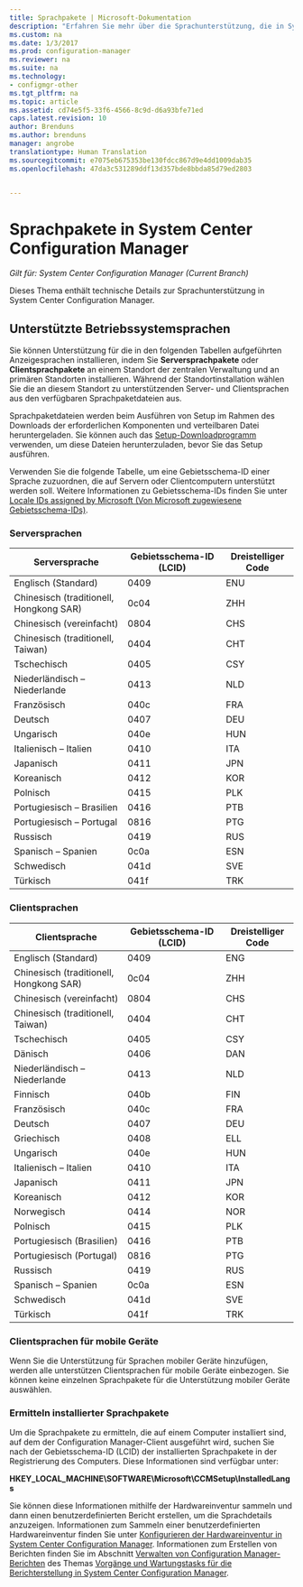 ```yaml
---
title: Sprachpakete | Microsoft-Dokumentation
description: "Erfahren Sie mehr über die Sprachunterstützung, die in System Center Configuration Manager zur Verfügung steht."
ms.custom: na
ms.date: 1/3/2017
ms.prod: configuration-manager
ms.reviewer: na
ms.suite: na
ms.technology:
- configmgr-other
ms.tgt_pltfrm: na
ms.topic: article
ms.assetid: cd74e5f5-33f6-4566-8c9d-d6a93bfe71ed
caps.latest.revision: 10
author: Brenduns
ms.author: brenduns
manager: angrobe
translationtype: Human Translation
ms.sourcegitcommit: e7075eb675353be130fdcc867d9e4dd1009dab35
ms.openlocfilehash: 47da3c531289ddf13d357bde8bbda85d79ed2803


---
```

# <a name="language-packs-in-system-center-configuration-manager"></a>Sprachpakete in System Center Configuration Manager

*Gilt für: System Center Configuration Manager (Current Branch)*

Dieses Thema enthält technische Details zur Sprachunterstützung in System Center Configuration Manager.  

## <a name="a-namebkmksuplanguagepacksa-supported-operating-system-languages"></a><a name="BKMK_SupLanguagePacks"></a> Unterstützte Betriebssystemsprachen  
 Sie können Unterstützung für die in den folgenden Tabellen aufgeführten Anzeigesprachen installieren, indem Sie **Serversprachpakete** oder **Clientsprachpakete** an einem Standort der zentralen Verwaltung und an primären Standorten installieren. Während der Standortinstallation wählen Sie die an diesem Standort zu unterstützenden Server- und Clientsprachen aus den verfügbaren Sprachpaketdateien aus.

 Sprachpaketdateien werden beim Ausführen von Setup im Rahmen des Downloads der erforderlichen Komponenten und verteilbaren Datei heruntergeladen. Sie können auch das [Setup-Downloadprogramm](setup-downloader.md) verwenden, um diese Dateien herunterzuladen, bevor Sie das Setup ausführen.   

 Verwenden Sie die folgende Tabelle, um eine Gebietsschema-ID einer Sprache zuzuordnen, die auf Servern oder Clientcomputern unterstützt werden soll. Weitere Informationen zu Gebietsschema-IDs finden Sie unter [Locale IDs assigned by Microsoft (Von Microsoft zugewiesene Gebietsschema-IDs)](http://go.microsoft.com/fwlink/p/?LinkId=252609).  

### <a name="server-languages"></a>Serversprachen  

|Serversprache|Gebietsschema-ID (LCID)|Dreistelliger Code|  
|---------------------|------------------------|-----------------------|  
|Englisch (Standard)|0409|ENU|  
|Chinesisch (traditionell, Hongkong SAR)|0c04|ZHH|  
|Chinesisch (vereinfacht)|0804|CHS|  
|Chinesisch (traditionell, Taiwan)|0404|CHT|  
|Tschechisch|0405|CSY|  
|Niederländisch – Niederlande|0413|NLD|  
|Französisch|040c|FRA|  
|Deutsch|0407|DEU|  
|Ungarisch|040e|HUN|  
|Italienisch – Italien|0410|ITA|  
|Japanisch|0411|JPN|  
|Koreanisch|0412|KOR|  
|Polnisch|0415|PLK|  
|Portugiesisch – Brasilien|0416|PTB|  
|Portugiesisch – Portugal|0816|PTG|  
|Russisch|0419|RUS|  
|Spanisch – Spanien|0c0a|ESN|  
|Schwedisch|041d|SVE|  
|Türkisch|041f|TRK|  

### <a name="client-languages"></a>Clientsprachen  

|Clientsprache|Gebietsschema-ID (LCID)|Dreistelliger Code|  
|---------------------|------------------------|-----------------------|  
|Englisch (Standard)|0409|ENG|  
|Chinesisch (traditionell, Hongkong SAR)|0c04|ZHH|  
|Chinesisch (vereinfacht)|0804|CHS|  
|Chinesisch (traditionell, Taiwan)|0404|CHT|  
|Tschechisch|0405|CSY|  
|Dänisch|0406|DAN|  
|Niederländisch – Niederlande|0413|NLD|  
|Finnisch|040b|FIN|  
|Französisch|040c|FRA|  
|Deutsch|0407|DEU|  
|Griechisch|0408|ELL|  
|Ungarisch|040e|HUN|  
|Italienisch – Italien|0410|ITA|  
|Japanisch|0411|JPN|  
|Koreanisch|0412|KOR|  
|Norwegisch|0414|NOR|  
|Polnisch|0415|PLK|  
|Portugiesisch (Brasilien)|0416|PTB|  
|Portugiesisch (Portugal)|0816|PTG|  
|Russisch|0419|RUS|  
|Spanisch – Spanien|0c0a|ESN|  
|Schwedisch|041d|SVE|  
|Türkisch|041f|TRK|  

### <a name="mobile-device-client-languages"></a>Clientsprachen für mobile Geräte  
 Wenn Sie die Unterstützung für Sprachen mobiler Geräte hinzufügen, werden alle unterstützen Clientsprachen für mobile Geräte einbezogen. Sie können keine einzelnen Sprachpakete für die Unterstützung mobiler Geräte auswählen.  

### <a name="identify-installed-language-packs"></a>Ermitteln installierter Sprachpakete  
Um die Sprachpakete zu ermitteln, die auf einem Computer installiert sind, auf dem der Configuration Manager-Client ausgeführt wird, suchen Sie nach der Gebietsschema-ID (LCID) der installierten Sprachpakete in der Registrierung des Computers. Diese Informationen sind verfügbar unter:

 **HKEY_LOCAL_MACHINE\SOFTWARE\Microsoft\CCMSetup\InstalledLangs**  

Sie können diese Informationen mithilfe der Hardwareinventur sammeln und dann einen benutzerdefinierten Bericht erstellen, um die Sprachdetails anzuzeigen. Informationen zum Sammeln einer benutzerdefinierten Hardwareinventur finden Sie unter [Konfigurieren der Hardwareinventur in System Center Configuration Manager](../../../../core/clients/manage/inventory/configure-hardware-inventory.md). Informationen zum Erstellen von Berichten finden Sie im Abschnitt [Verwalten von Configuration Manager-Berichten](../../../../core/servers/manage/operations-and-maintenance-for-reporting.md#BKMK_ManageReports) des Themas [Vorgänge und Wartungstasks für die Berichterstellung in System Center Configuration Manager](../../../../core/servers/manage/operations-and-maintenance-for-reporting.md).  



<!--HONumber=Jan17_HO1-->


